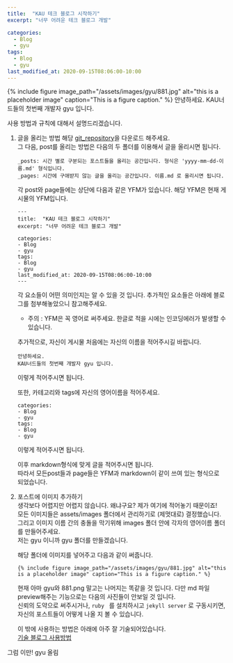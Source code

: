```yaml
---
title:  "KAU 테크 블로그 시작하기"
excerpt: "너무 어려운 테크 블로그 개발"

categories:
  - Blog
  - gyu
tags:
  - Blog
  - gyu
last_modified_at: 2020-09-15T08:06:00-10:00
---
```

{% include figure image_path="/assets/images/gyu/881.jpg" alt="this is a placeholder image" caption="This is a figure caption." %}
안녕하세요. 
KAU너드들의 첫번째 개발자 gyu 입니다.  

사용 방법과 규칙에 대해서 설명드리겠습니다.  

1. 글을 올리는 방법
        해당 [git_repository](https://github.com/gyu-young-park/KAU-Tech-Blog)을 다운로드 해주세요.  
        그 다음, post를 올리는 방법은 다음의 두 폴더를 이용해서 글을 올리시면 됩니다.

    ```
    _posts: 시간 별로 구분되는 포스트들을 올리는 공간입니다. 형식은 'yyyy-mm-dd-이름.md' 형식입니다.
    _pages: 시간에 구애받지 않는 글을 올리는 공간입니다. 이름.md 로 올리시면 됩니다.
    ```
    각 post와 page들에는 상단에 다음과 같은 YFM가 있습니다. 
    해당 YFM은 현재 게시물의 YFM입니다.
    ```
    ---
    title:  "KAU 테크 블로그 시작하기"
    excerpt: "너무 어려운 테크 블로그 개발"

    categories:
    - Blog
    - gyu
    tags:
    - Blog
    - gyu
    last_modified_at: 2020-09-15T08:06:00-10:00
    ---
    ```
    각 요소들이 어떤 의미인지는 알 수 있을 것 입니다. 추가적인 요소들은 아래에 블로그를 첨부해놓았으니 참고해주세요.

    * 주의 : YFM은 꼭 영어로 써주세요. 한글로 적을 시에는 인코딩에러가 발생할 수 있습니다.
    
    추가적으로, 자신이 게시물 처음에는 자신의 이름을 적어주시길 바랍니다.  
    ```
    안녕하세요. 
    KAU너드들의 첫번째 개발자 gyu 입니다.  
    ```
    이렇게 적어주시면 됩니다.  

    또한, 카테고리와 tags에 자신의 영어이름을 적어주세요.  
    ```
    categories:
    - Blog
    - gyu
    tags:
    - Blog
    - gyu
    ```
    이렇게 적어주시면 됩니다.  

    이후 markdown형식에 맞게 글을 적어주시면 됩니다.   
    따라서 모든post들과 page들은 YFM과 markdown이 같이 쓰여 있는 형식으로 되었습니다.  

2. 포스트에 이미지 추가하기  
    생각보다 어렵지만 어렵지 않습니다. 왜냐구요? 제가 여기에 적어놓기 때문이죠!  
    모든 이미지들은 assets/images 폴더에서 관리하기로 (제멋대로) 결정했습니다.  
    그리고 이미지 이름 간의 충돌을 막기위해 images 폴더 안에 각자의 영어이름 폴더를 만들어주세요.  
    저는 gyu 이니까 gyu 폴더를 만들겠습니다.   
    
    해당 폴더에 이미지를 넣어주고 다음과 같이 써줍니다.  
    ```
    {% include figure image_path="/assets/images/gyu/881.jpg" alt="this is a placeholder image" caption="This is a figure caption." %}
    ```
    현재 아마 gyu와 881.png 말고는 나머지는 똑같을 것 입니다.
    다만 md 파일 preview해주는 기능으로는 다음의 사진들이 안보일 것 입니다.  
    신뢰의 도약으로 써주시거나, `ruby ` 를 설치하시고 `jekyll server` 로 구동시키면, 자신의 포스트들이 어떻게 나올 지 볼 수 있습니다.

    이 밖에 사용하는 방법은 아래에 아주 잘 기술되어있습니다.  
    [기술 블로그 사용방법](https://devinlife.com/categories/)  


그럼 이만!
gyu 올림  
